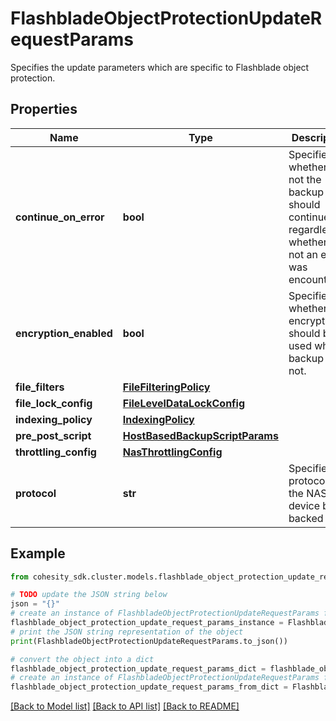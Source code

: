 # FlashbladeObjectProtectionUpdateRequestParams

Specifies the update parameters which are specific to Flashblade object protection.

## Properties

Name | Type | Description | Notes
------------ | ------------- | ------------- | -------------
**continue_on_error** | **bool** | Specifies whether or not the backup should continue regardless of whether or not an error was encountered. | [optional] 
**encryption_enabled** | **bool** | Specifies whether the encryption should be used while backup or not. | [optional] 
**file_filters** | [**FileFilteringPolicy**](FileFilteringPolicy.md) |  | [optional] 
**file_lock_config** | [**FileLevelDataLockConfig**](FileLevelDataLockConfig.md) |  | [optional] 
**indexing_policy** | [**IndexingPolicy**](IndexingPolicy.md) |  | [optional] 
**pre_post_script** | [**HostBasedBackupScriptParams**](HostBasedBackupScriptParams.md) |  | [optional] 
**throttling_config** | [**NasThrottlingConfig**](NasThrottlingConfig.md) |  | [optional] 
**protocol** | **str** | Specifies the protocol of the NAS device being backed up. | [optional] 

## Example

```python
from cohesity_sdk.cluster.models.flashblade_object_protection_update_request_params import FlashbladeObjectProtectionUpdateRequestParams

# TODO update the JSON string below
json = "{}"
# create an instance of FlashbladeObjectProtectionUpdateRequestParams from a JSON string
flashblade_object_protection_update_request_params_instance = FlashbladeObjectProtectionUpdateRequestParams.from_json(json)
# print the JSON string representation of the object
print(FlashbladeObjectProtectionUpdateRequestParams.to_json())

# convert the object into a dict
flashblade_object_protection_update_request_params_dict = flashblade_object_protection_update_request_params_instance.to_dict()
# create an instance of FlashbladeObjectProtectionUpdateRequestParams from a dict
flashblade_object_protection_update_request_params_from_dict = FlashbladeObjectProtectionUpdateRequestParams.from_dict(flashblade_object_protection_update_request_params_dict)
```
[[Back to Model list]](../README.md#documentation-for-models) [[Back to API list]](../README.md#documentation-for-api-endpoints) [[Back to README]](../README.md)


